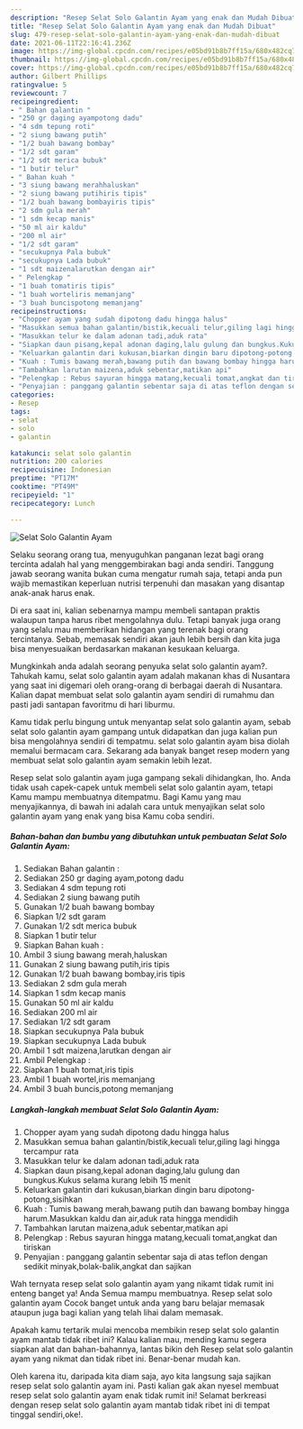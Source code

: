 ```yaml
---
description: "Resep Selat Solo Galantin Ayam yang enak dan Mudah Dibuat"
title: "Resep Selat Solo Galantin Ayam yang enak dan Mudah Dibuat"
slug: 479-resep-selat-solo-galantin-ayam-yang-enak-dan-mudah-dibuat
date: 2021-06-11T22:16:41.236Z
image: https://img-global.cpcdn.com/recipes/e05bd91b8b7ff15a/680x482cq70/selat-solo-galantin-ayam-foto-resep-utama.jpg
thumbnail: https://img-global.cpcdn.com/recipes/e05bd91b8b7ff15a/680x482cq70/selat-solo-galantin-ayam-foto-resep-utama.jpg
cover: https://img-global.cpcdn.com/recipes/e05bd91b8b7ff15a/680x482cq70/selat-solo-galantin-ayam-foto-resep-utama.jpg
author: Gilbert Phillips
ratingvalue: 5
reviewcount: 7
recipeingredient:
- " Bahan galantin "
- "250 gr daging ayampotong dadu"
- "4 sdm tepung roti"
- "2 siung bawang putih"
- "1/2 buah bawang bombay"
- "1/2 sdt garam"
- "1/2 sdt merica bubuk"
- "1 butir telur"
- " Bahan kuah "
- "3 siung bawang merahhaluskan"
- "2 siung bawang putihiris tipis"
- "1/2 buah bawang bombayiris tipis"
- "2 sdm gula merah"
- "1 sdm kecap manis"
- "50 ml air kaldu"
- "200 ml air"
- "1/2 sdt garam"
- "secukupnya Pala bubuk"
- "secukupnya Lada bubuk"
- "1 sdt maizenalarutkan dengan air"
- " Pelengkap "
- "1 buah tomatiris tipis"
- "1 buah worteliris memanjang"
- "3 buah buncispotong memanjang"
recipeinstructions:
- "Chopper ayam yang sudah dipotong dadu hingga halus"
- "Masukkan semua bahan galantin/bistik,kecuali telur,giling lagi hingga tercampur rata"
- "Masukkan telur ke dalam adonan tadi,aduk rata"
- "Siapkan daun pisang,kepal adonan daging,lalu gulung dan bungkus.Kukus selama kurang lebih 15 menit"
- "Keluarkan galantin dari kukusan,biarkan dingin baru dipotong-potong,sisihkan"
- "Kuah : Tumis bawang merah,bawang putih dan bawang bombay hingga harum.Masukkan kaldu dan air,aduk rata hingga mendidih"
- "Tambahkan larutan maizena,aduk sebentar,matikan api"
- "Pelengkap : Rebus sayuran hingga matang,kecuali tomat,angkat dan tiriskan"
- "Penyajian : panggang galantin sebentar saja di atas teflon dengan sedikit minyak,bolak-balik,angkat dan sajikan"
categories:
- Resep
tags:
- selat
- solo
- galantin

katakunci: selat solo galantin 
nutrition: 200 calories
recipecuisine: Indonesian
preptime: "PT17M"
cooktime: "PT49M"
recipeyield: "1"
recipecategory: Lunch

---
```



![Selat Solo Galantin Ayam](https://img-global.cpcdn.com/recipes/e05bd91b8b7ff15a/680x482cq70/selat-solo-galantin-ayam-foto-resep-utama.jpg)

Selaku seorang orang tua, menyuguhkan panganan lezat bagi orang tercinta adalah hal yang menggembirakan bagi anda sendiri. Tanggung jawab seorang  wanita bukan cuma mengatur rumah saja, tetapi anda pun wajib memastikan keperluan nutrisi terpenuhi dan masakan yang disantap anak-anak harus enak.

Di era  saat ini, kalian sebenarnya mampu membeli santapan praktis walaupun tanpa harus ribet mengolahnya dulu. Tetapi banyak juga orang yang selalu mau memberikan hidangan yang terenak bagi orang tercintanya. Sebab, memasak sendiri akan jauh lebih bersih dan kita juga bisa menyesuaikan berdasarkan makanan kesukaan keluarga. 



Mungkinkah anda adalah seorang penyuka selat solo galantin ayam?. Tahukah kamu, selat solo galantin ayam adalah makanan khas di Nusantara yang saat ini digemari oleh orang-orang di berbagai daerah di Nusantara. Kalian dapat membuat selat solo galantin ayam sendiri di rumahmu dan pasti jadi santapan favoritmu di hari liburmu.

Kamu tidak perlu bingung untuk menyantap selat solo galantin ayam, sebab selat solo galantin ayam gampang untuk didapatkan dan juga kalian pun bisa mengolahnya sendiri di tempatmu. selat solo galantin ayam bisa diolah memalui bermacam cara. Sekarang ada banyak banget resep modern yang membuat selat solo galantin ayam semakin lebih lezat.

Resep selat solo galantin ayam juga gampang sekali dihidangkan, lho. Anda tidak usah capek-capek untuk membeli selat solo galantin ayam, tetapi Kamu mampu membuatnya ditempatmu. Bagi Kamu yang mau menyajikannya, di bawah ini adalah cara untuk menyajikan selat solo galantin ayam yang enak yang bisa Kamu coba sendiri.

<!--inarticleads1-->

##### Bahan-bahan dan bumbu yang dibutuhkan untuk pembuatan Selat Solo Galantin Ayam:

1. Sediakan  Bahan galantin :
1. Sediakan 250 gr daging ayam,potong dadu
1. Sediakan 4 sdm tepung roti
1. Sediakan 2 siung bawang putih
1. Gunakan 1/2 buah bawang bombay
1. Siapkan 1/2 sdt garam
1. Gunakan 1/2 sdt merica bubuk
1. Siapkan 1 butir telur
1. Siapkan  Bahan kuah :
1. Ambil 3 siung bawang merah,haluskan
1. Gunakan 2 siung bawang putih,iris tipis
1. Gunakan 1/2 buah bawang bombay,iris tipis
1. Sediakan 2 sdm gula merah
1. Siapkan 1 sdm kecap manis
1. Gunakan 50 ml air kaldu
1. Sediakan 200 ml air
1. Sediakan 1/2 sdt garam
1. Siapkan secukupnya Pala bubuk
1. Siapkan secukupnya Lada bubuk
1. Ambil 1 sdt maizena,larutkan dengan air
1. Ambil  Pelengkap :
1. Siapkan 1 buah tomat,iris tipis
1. Ambil 1 buah wortel,iris memanjang
1. Ambil 3 buah buncis,potong memanjang




<!--inarticleads2-->

##### Langkah-langkah membuat Selat Solo Galantin Ayam:

1. Chopper ayam yang sudah dipotong dadu hingga halus
1. Masukkan semua bahan galantin/bistik,kecuali telur,giling lagi hingga tercampur rata
1. Masukkan telur ke dalam adonan tadi,aduk rata
1. Siapkan daun pisang,kepal adonan daging,lalu gulung dan bungkus.Kukus selama kurang lebih 15 menit
1. Keluarkan galantin dari kukusan,biarkan dingin baru dipotong-potong,sisihkan
1. Kuah : Tumis bawang merah,bawang putih dan bawang bombay hingga harum.Masukkan kaldu dan air,aduk rata hingga mendidih
1. Tambahkan larutan maizena,aduk sebentar,matikan api
1. Pelengkap : Rebus sayuran hingga matang,kecuali tomat,angkat dan tiriskan
1. Penyajian : panggang galantin sebentar saja di atas teflon dengan sedikit minyak,bolak-balik,angkat dan sajikan




Wah ternyata resep selat solo galantin ayam yang nikamt tidak rumit ini enteng banget ya! Anda Semua mampu membuatnya. Resep selat solo galantin ayam Cocok banget untuk anda yang baru belajar memasak ataupun juga bagi kalian yang telah lihai dalam memasak.

Apakah kamu tertarik mulai mencoba membikin resep selat solo galantin ayam mantab tidak ribet ini? Kalau kalian mau, mending kamu segera siapkan alat dan bahan-bahannya, lantas bikin deh Resep selat solo galantin ayam yang nikmat dan tidak ribet ini. Benar-benar mudah kan. 

Oleh karena itu, daripada kita diam saja, ayo kita langsung saja sajikan resep selat solo galantin ayam ini. Pasti kalian gak akan nyesel membuat resep selat solo galantin ayam enak tidak rumit ini! Selamat berkreasi dengan resep selat solo galantin ayam mantab tidak ribet ini di tempat tinggal sendiri,oke!.

